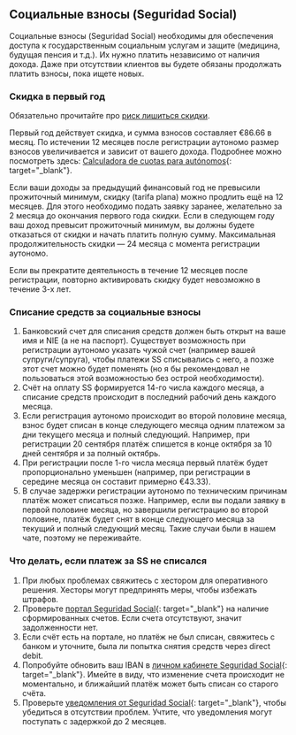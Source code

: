 ## Социальные взносы (Seguridad Social)

Социальные взносы (Seguridad Social) необходимы для обеспечения доступа к государственным социальным услугам и
защите (медицина, будущая пенсия и т.д.). Их нужно платить независимо от наличия дохода. Даже при отсутствии
клиентов вы будете обязаны продолжать платить взносы, пока ищете новых.

### Скидка в первый год

Обязательно прочитайте про [риск лишиться скидки](#риск-лишиться-скидки-seguridad-social).

Первый год действует скидка, и сумма взносов составляет €86.66 в месяц. По истечении 12 месяцев после регистрации
аутономо размер взносов увеличивается и зависит от вашего дохода. Подробнее можно посмотреть
здесь: [Calculadora de cuotas para autónomos](https://portal.seg-social.gob.es/wps/portal/importass/importass/tramites/simuladorRETAPublico){:
target="_blank"}.

Если ваши доходы за предыдущий финансовый год не превысили прожиточный минимум, скидку (tarifa plana) можно продлить ещё
на 12 месяцев. Для этого необходимо подать заявку заранее, желательно за 2 месяца до окончания первого года скидки. Если
в следующем году ваш доход превысит прожиточный минимум, вы должны будете отказаться от скидки и начать платить полную
сумму. Максимальная продолжительность скидки — 24 месяца с момента регистрации аутономо.

Если вы прекратите деятельность в течение 12 месяцев после регистрации, повторно активировать скидку будет невозможно в
течение 3-х лет.

### Списание средств за социальные взносы

1. Банковский счет для списания средств должен быть открыт на ваше имя и NIE (а не на паспорт). Существует возможность
   при регистрации аутономо указать чужой счет (например вашей супруги/супруга), чтобы платежи SS списывались с него, а
   позже этот счет можно будет поменять (но я бы рекомендовал не пользоваться этой возможностью без острой
   необходимости).
2. Счёт на оплату SS формируется 14-го числа каждого месяца, а списание средств происходит в последний рабочий день
   каждого месяца.
3. Если регистрация аутономо происходит во второй половине месяца, взнос будет списан в конце следующего месяца одним
   платежом за дни текущего месяца и полный следующий. Например, при регистрации 20 сентября платёж спишется в конце
   октября за 10 дней сентября и за полный октябрь.
4. При регистрации после 1-го числа месяца первый платёж будет пропорционально уменьшен (например, при регистрации в
   середине месяца он составит примерно €43.33).
5. В случае задержки регистрации аутономо по техническим причинам платёж может списаться позже. Например, если вы
   подали заявку в первой половине месяца, но завершили регистрацию во второй половине, платёж будет снят в конце
   следующего месяца за текущий и полный следующий месяц. Такие случаи были в нашем чате, поэтому не переживайте.

### Что делать, если платеж за SS не списался

1. При любых проблемах свяжитесь с хестором для оперативного решения. Хесторы могут предпринять меры, чтобы избежать
   штрафов.
2. Проверьте
   [портал Seguridad Social](https://portal.seg-social.gob.es/wps/portal/importass/importass/Categorias/Consulta+de+pagos+y+deudas/ConsultaRecibos){:
   target="_blank"}
   на наличие сформированных счетов. Если счета отсутствуют, значит задолженности нет.
3. Если счёт есть на портале, но платёж не был списан, свяжитесь с банком и уточните, была ли попытка снятия средств
   через direct debit.
4. Попробуйте обновить ваш IBAN
   в [личном кабинете Seguridad Social](https://sede.seg-social.gob.es/wps/portal/sede/sede/Ciudadanos/cotizacion/202115){:
   target="_blank"}.
   Имейте в виду, что изменение счета происходит не
   моментально, и ближайший платёж может быть списан со старого счёта.
5. Проверьте
   [уведомления от Seguridad Social](https://sede.seg-social.gob.es/wps/portal/sede/sede/Inicio/NotificacionesTelematicas/){:
   target="_blank"}, чтобы убедиться в отсутствии проблем. Учтите, что уведомления могут поступать с задержкой до 2
   месяцев.
